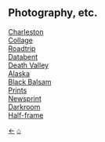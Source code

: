 ## Photography, etc.

[Charleston](./art-charleston)<br/>
[Collage](./art-collage)<br/>
[Roadtrip](./art-roadtrip)<br/>
[Databent](./art-databent)<br/>
[Death Valley](./art-deathvalley)<br/>
[Alaska](./art-alaska)<br/>
[Black Balsam](./art-blackbalsam)<br/>
[Prints](./art-prints)<br/>
[Newsprint](./art-newsprint)<br/>
[Darkroom](./art-darkroom)<br/>
[Half-frame](./art-halfframe)<br/>

[&#8592;](./pages/maps)     [&#8962;](./index)
